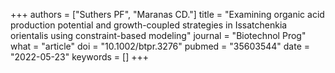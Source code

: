 +++
authors = ["Suthers PF", "Maranas CD."]
title = "Examining organic acid production potential and growth-coupled strategies in Issatchenkia orientalis using constraint-based modeling"
journal = "Biotechnol Prog"
what = "article"
doi = "10.1002/btpr.3276"
pubmed = "35603544"
date = "2022-05-23"
keywords = []
+++

